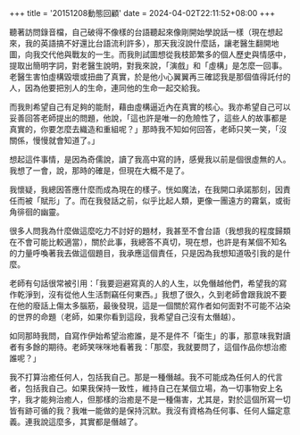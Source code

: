 +++
title = '20151208動態回顧'
date = 2024-04-02T22:11:52+08:00
+++

聽著訪問錄音檔，自己破得不像樣的台語聽起來像剛開始學說話一樣（現在想起來，我的英語搞不好還比台語流利許多），那天我沒說什麼話，讓老醫生翻開地圖，向我交代他與戰友的一生。而我則試圖想從我枝節繁多的個人歷史與情感中，提取出簡明字詞，對老醫生說明，對我來說，「演戲」和「虛構」是怎麼一回事。老醫生害怕虛構毀壞或扭曲了真實，於是他小心翼翼再三確認我是那個值得託付的人，因為他要把別人的生命，連同他的生命一起交給我。

而我則希望自己有足夠的能耐，藉由虛構逼近內在真實的核心。我亦希望自己可以妥善回答老師提出的問題，他說，「這也許是唯一的危險性了，這些人的故事都是真實的，你要怎麼去織造和重組呢？」那時我不知如何回答，老師只笑一笑，「沒關係，慢慢就會知道了。」

想起這件事情，是因為奇儒說，讀了我高中寫的詩，感覺我以前是個很虛無的人。我想了一會，說，那時的確是，但現在大概不是了。

我懷疑，我總因答應什麼而成為現在的樣子。恍如魔法，在我開口承諾那刻，因責任而被「賦形」了。而在我發話之前，似乎比起人類，更像一團遠方的霧氣，或街角徘徊的幽靈。

很多人問我為什麼做這麼吃力不討好的題材，我甚至不會台語（我想我的程度歸類在不會可能比較適當），關於此事，我總答不真切，現在想，也許是有某個不知名的力量呼喚著我去做這個題目，我承應這個責任，只是因為我想知道吸引我的是什麼。

老師有句話很常被引用：「我要迴避寫真的人的人生，以免僭越他們，希望我的寫作乾淨到，沒有從他人生活剽竊任何東西。」我想了很久，久到老師會跟我說不要在他的廢話上傷太多腦筋，最後發現，這是一個關於寫作者如何面對不可能不沾染的世界的命題（老師，如果你看到這段，我希望自己沒有太僭越）。

如同那時我問，自寫作伊始希望治癒誰，是不是件不「衛生」的事，那意味我對讀者有多餘的期待。老師笑咪咪地看著我：「那麼，我就要問了，這個作品你想治癒誰呢？」

我不打算治癒任何人，包括我自己。那是一種僭越。我不可能成為任何人的代言者，包括我自己。如果我保持一致性，維持自己在某個立場，為一切事物安上名字，我才能夠治癒人，但那樣的治癒是不是一種傷害，尤其是，對於這個所寫一切皆有跡可循的我？我唯一能做的是保持沉默。我沒有資格為任何事、任何人錨定意義。連我說這麼多，其實都是僭越了。